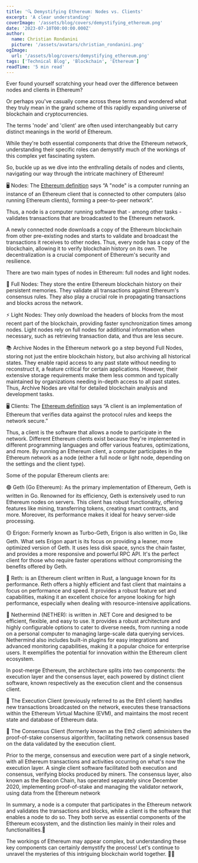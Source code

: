 ```yaml
---
title: '🔍 Demystifying Ethereum: Nodes vs. Clients'
excerpt: 'A clear understanding'
coverImage: '/assets/blog/covers/demystifying_ethereum.png'
date: '2023-07-10T00:00:00.000Z'
author:
  name: Christian Rondanini
  picture: '/assets/avatars/christian_rondanini.png'
ogImage:
  url: '/assets/blog/covers/demystifying_ethereum.png'
tags: ['Technical Blog', 'Blockchain', 'Ethereum']
readTime: '5 min read'
---
```


Ever found yourself scratching your head over the difference between nodes and clients in Ethereum?

Or perhaps you've casually come across these terms and wondered what they truly mean in the grand scheme of this rapidly expanding universe of blockchain and cryptocurrencies.

The terms 'node' and 'client' are often used interchangeably but carry distinct meanings in the world of Ethereum.

While they're both essential components that drive the Ethereum network, understanding their specific roles can demystify much of the workings of this complex yet fascinating system.

So, buckle up as we dive into the enthralling details of nodes and clients, navigating our way through the intricate machinery of Ethereum!

🖥️ Nodes: The [Ethereum definition](https://ethereum.org/en/developers/docs/nodes-and-clients/) says “A "node" is a computer running an instance of an Ethereum client that is connected to other computers (also running Ethereum clients), forming a peer-to-peer network”.

Thus, a node is a computer running software that - among other tasks - validates transactions that are broadcasted to the Ethereum network.

A newly connected node downloads a copy of the Ethereum blockchain from other pre-existing nodes and starts to validate and broadcast the transactions it receives to other nodes. Thus, every node has a copy of the blockchain, allowing it to verify blockchain history on its own. The decentralization is a crucial component of Ethereum's security and resilience.

There are two main types of nodes in Ethereum: full nodes and light nodes.

💾 Full Nodes: They store the entire Ethereum blockchain history on their persistent memories. They validate all transactions against Ethereum's consensus rules. They also play a crucial role in propagating transactions and blocks across the network.

⚡ Light Nodes: They only download the headers of blocks from the most recent part of the blockchain, providing faster synchronization times among nodes. Light nodes rely on full nodes for additional information when necessary, such as retrieving transaction data, and thus are less secure.

📚 Archive Nodes in the Ethereum network go a step beyond Full Nodes, storing not just the entire blockchain history, but also archiving all historical states. They enable rapid access to any past state without needing to reconstruct it, a feature critical for certain applications. However, their extensive storage requirements make them less common and typically maintained by organizations needing in-depth access to all past states. Thus, Archive Nodes are vital for detailed blockchain analysis and development tasks.

🖥️ Clients: The [Ethereum definition](https://ethereum.org/en/developers/docs/nodes-and-clients/) says “A client is an implementation of Ethereum that verifies data against the protocol rules and keeps the network secure.”

Thus, a client is the software that allows a node to participate in the network. Different Ethereum clients exist because they're implemented in different programming languages and offer various features, optimizations, and more. By running an Ethereum client, a computer participates in the Ethereum network as a node (either a full node or light node, depending on the settings and the client type).

Some of the popular Ethereum clients are:

🟢 Geth (Go Ethereum): As the primary implementation of Ethereum, Geth is written in Go. Renowned for its efficiency, Geth is extensively used to run Ethereum nodes on servers. This client has robust functionality, offering features like mining, transferring tokens, creating smart contracts, and more. Moreover, its performance makes it ideal for heavy server-side processing.

🟡 Erigon: Formerly known as Turbo-Geth, Erigon is also written in Go, like Geth. What sets Erigon apart is its focus on providing a leaner, more optimized version of Geth. It uses less disk space, syncs the chain faster, and provides a more responsive and powerful RPC API. It's the perfect client for those who require faster operations without compromising the benefits offered by Geth.

🔵 Reth: is an Ethereum client written in Rust, a language known for its performance. Reth offers a highly efficient and fast client that maintains a focus on performance and speed. It provides a robust feature set and capabilities, making it an excellent choice for anyone looking for high performance, especially when dealing with resource-intensive applications.

🔴 Nethermind (NETHER): is written in .NET Core and designed to be efficient, flexible, and easy to use. It provides a robust architecture and highly configurable options to cater to diverse needs, from running a node on a personal computer to managing large-scale data querying services. Nethermind also includes built-in plugins for easy integrations and advanced monitoring capabilities, making it a popular choice for enterprise users. It exemplifies the potential for innovation within the Ethereum client ecosystem.

In post-merge Ethereum, the architecture splits into two components: the execution layer and the consensus layer, each powered by distinct client software, known respectively as the execution client and the consensus client.

🔧 The Execution Client (previously referred to as the Eth1 client) handles new transactions broadcasted on the network, executes these transactions within the Ethereum Virtual Machine (EVM), and maintains the most recent state and database of Ethereum data.

🔐 The Consensus Client (formerly known as the Eth2 client) administers the proof-of-stake consensus algorithm, facilitating network consensus based on the data validated by the execution client.

Prior to the merge, consensus and execution were part of a single network, with all Ethereum transactions and activities occurring on what's now the execution layer. A single client software facilitated both execution and consensus, verifying blocks produced by miners. The consensus layer, also known as the Beacon Chain, has operated separately since December 2020, implementing proof-of-stake and managing the validator network, using data from the Ethereum network

In summary, a node is a computer that participates in the Ethereum network and validates the transactions and blocks, while a client is the software that enables a node to do so. They both serve as essential components of the Ethereum ecosystem, and the distinction lies mainly in their roles and functionalities.🎯

The workings of Ethereum may appear complex, but understanding these key components can certainly demystify the process! Let's continue to unravel the mysteries of this intriguing blockchain world together. 🚀💡
